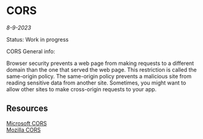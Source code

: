 # CORS

*8-9-2023*

Status: Work in progress

CORS General info:

Browser security prevents a web page from making requests to a different domain than the one that served the web page.
This restriction is called the same-origin policy. The same-origin policy prevents a malicious site from reading
sensitive data from another site. Sometimes, you might want to allow other sites to make cross-origin requests to your
app.

## Resources

[Microsoft CORS](https://docs.microsoft.com/en-us/aspnet/core/security/cors?view=aspnetcore-6.0)  
[Mozilla CORS](https://developer.mozilla.org/en-US/docs/Web/HTTP/CORS)